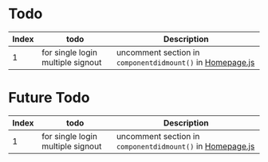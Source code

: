 # Todo
|Index |todo     |  Description   |
|------|---------|----------------|
| 1 | for single login multiple signout | uncomment section in `componentdidmount()` in [Homepage.js](link)|

# Future Todo
|Index |todo     |  Description   |
|------|---------|----------------|
| 1 | for single login multiple signout | uncomment section in `componentdidmount()` in [Homepage.js](link)|
